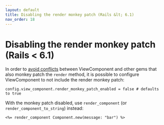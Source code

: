 ```yaml
---
layout: default
title: Disabling the render monkey patch (Rails &lt; 6.1)
nav_order: 18
---
```


# Disabling the render monkey patch (Rails &lt; 6.1)

In order to [avoid conflicts](https://github.com/github/view_component/issues/288) between ViewComponent and other gems that also monkey patch the `render` method, it is possible to configure ViewComponent to not include the render monkey patch:

`config.view_component.render_monkey_patch_enabled = false # defaults to true`

With the monkey patch disabled, use `render_component` \(or `render_component_to_string`\) instead:

```text
<%= render_component Component.new(message: "bar") %>
```

